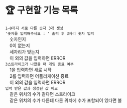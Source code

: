 # 🏆 구현할 기능 목록

`1~9까지 서로 다른 숫자 3개 생성`<br>
`'숫자를 입력해주세요 : ' 출력 후 3자리 숫자 입력`<br>
&emsp;숫자인지<br>
&emsp;0이 없는지<br>
&emsp;세자리가 맞는지<br>
&emsp;이 외의 값을 입력하면 ERROR<br>
`3스트라이크가 나왔을 때 게임 종료 여부`<br>
&emsp;1을 입력하면 새로 시작<br>
&emsp;2를 입력하면 어플리케이션 종료<br>
&emsp;이 외의 값을 입력하면 ERROR<br>
`입력 받은 값과 생성된 값 비교`<br>
&emsp;같은 위치의 수가 같다면 스트라이크<br>
&emsp;같은 위치의 수가 다른데 다른 위치에 수가 포함되어 있다면 볼<br>
